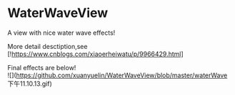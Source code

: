 # WaterWaveView
A view with nice water wave effects!

More detail desctiption,see [!https://www.cnblogs.com/xiaoerheiwatu/p/9966429.html]

Final effects are below!  
![](https://github.com/xuanyuelin/WaterWaveView/blob/master/waterWave 下午11.10.13.gif)
